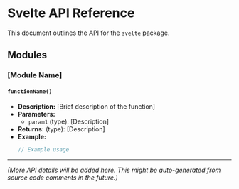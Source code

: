 # Svelte API Reference

This document outlines the API for the `svelte` package.

## Modules

### [Module Name]

#### `functionName()`

*   **Description:** [Brief description of the function]
*   **Parameters:**
    *   `param1` (type): [Description]
*   **Returns:** (type): [Description]
*   **Example:**
    ```typescript
    // Example usage
    ```

---
*(More API details will be added here. This might be auto-generated from source code comments in the future.)*
